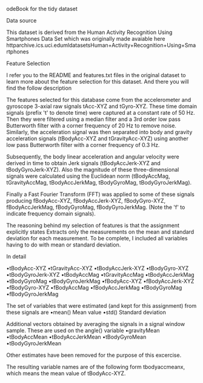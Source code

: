 odeBook for the tidy dataset

Data source

This dataset is derived from the Human Activity Recognition Using Smartphones Data Set which was originally made avaiable here httparchive.ics.uci.edumldatasetsHuman+Activity+Recognition+Using+Smartphones

Feature Selection 

I refer you to the README and features.txt files in the original dataset to learn more about the feature selection for this dataset. And there you will find the follow description

The features selected for this database come from the accelerometer and gyroscope 3-axial raw signals tAcc-XYZ and tGyro-XYZ. These time domain signals (prefix 't' to denote time) were captured at a constant rate of 50 Hz. Then they were filtered using a median filter and a 3rd order low pass Butterworth filter with a corner frequency of 20 Hz to remove noise. Similarly, the acceleration signal was then separated into body and gravity acceleration signals (tBodyAcc-XYZ and tGravityAcc-XYZ) using another low pass Butterworth filter with a corner frequency of 0.3 Hz. 

Subsequently, the body linear acceleration and angular velocity were derived in time to obtain Jerk signals (tBodyAccJerk-XYZ and tBodyGyroJerk-XYZ). Also the magnitude of these three-dimensional signals were calculated using the Euclidean norm (tBodyAccMag, tGravityAccMag, tBodyAccJerkMag, tBodyGyroMag, tBodyGyroJerkMag). 

Finally a Fast Fourier Transform (FFT) was applied to some of these signals producing fBodyAcc-XYZ, fBodyAccJerk-XYZ, fBodyGyro-XYZ, fBodyAccJerkMag, fBodyGyroMag, fBodyGyroJerkMag. (Note the 'f' to indicate frequency domain signals). 

The reasoning behind my selection of features is that the assignment explicitly states Extracts only the measurements on the mean and standard deviation for each measurement. To be complete, I included all variables having to do with mean or standard deviation.

In detail

•tBodyAcc-XYZ
•tGravityAcc-XYZ
•tBodyAccJerk-XYZ
•tBodyGyro-XYZ
•tBodyGyroJerk-XYZ
•tBodyAccMag
•tGravityAccMag
•tBodyAccJerkMag
•tBodyGyroMag
•tBodyGyroJerkMag
•fBodyAcc-XYZ
•fBodyAccJerk-XYZ
•fBodyGyro-XYZ
•fBodyAccMag
•fBodyAccJerkMag
•fBodyGyroMag
•fBodyGyroJerkMag

The set of variables that were estimated (and kept for this assignment) from these signals are 
•mean() Mean value
•std() Standard deviation

Additional vectors obtained by averaging the signals in a signal window sample. These are used on the angle() variable
•gravityMean
•tBodyAccMean
•tBodyAccJerkMean
•tBodyGyroMean
•tBodyGyroJerkMean

Other estimates have been removed for the purpose of this excercise.

The resulting variable names are of the following form tbodyaccmeanx, which means the mean value of tBodyAcc-XYZ.
